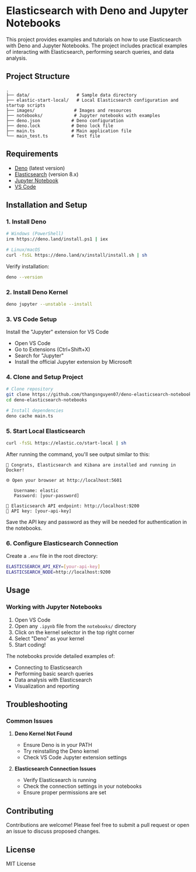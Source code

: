 # Elasticsearch with Deno and Jupyter Notebooks

This project provides examples and tutorials on how to use Elasticsearch with Deno and Jupyter Notebooks. The project includes practical examples of interacting with Elasticsearch, performing search queries, and data analysis.

## Project Structure

```
.
├── data/                  # Sample data directory
├── elastic-start-local/   # Local Elasticsearch configuration and startup scripts
├── images/               # Images and resources
├── notebooks/            # Jupyter notebooks with examples
├── deno.json            # Deno configuration
├── deno.lock            # Deno lock file
├── main.ts              # Main application file
└── main_test.ts         # Test file
```

## Requirements

- [Deno](https://deno.land/) (latest version)
- [Elasticsearch](https://www.elastic.co/elasticsearch/) (version 8.x)
- [Jupyter Notebook](https://jupyter.org/)
- [VS Code](https://code.visualstudio.com/)

## Installation and Setup

### 1. Install Deno

```bash
# Windows (PowerShell)
irm https://deno.land/install.ps1 | iex

# Linux/macOS
curl -fsSL https://deno.land/x/install/install.sh | sh
```

Verify installation:

```bash
deno --version
```

### 2. Install Deno Kernel

```bash
deno jupyter --unstable --install
```

### 3. VS Code Setup

Install the "Jupyter" extension for VS Code

- Open VS Code
- Go to Extensions (Ctrl+Shift+X)
- Search for "Jupyter"
- Install the official Jupyter extension by Microsoft

### 4. Clone and Setup Project

```bash
# Clone repository
git clone https://github.com/thangsnguyen07/deno-elasticsearch-notebooks.git
cd deno-elasticsearch-notebooks

# Install dependencies
deno cache main.ts
```

### 5. Start Local Elasticsearch

```bash
curl -fsSL https://elastic.co/start-local | sh
```

After running the command, you'll see output similar to this:

```
🎉 Congrats, Elasticsearch and Kibana are installed and running in Docker!

🌐 Open your browser at http://localhost:5601

   Username: elastic
   Password: [your-password]

🔌 Elasticsearch API endpoint: http://localhost:9200
🔑 API key: [your-api-key]
```

Save the API key and password as they will be needed for authentication in the notebooks.

### 6. Configure Elasticsearch Connection

Create a `.env` file in the root directory:

```bash
ELASTICSEARCH_API_KEY=[your-api-key]
ELASTICSEARCH_NODE=http://localhost:9200
```

## Usage

### Working with Jupyter Notebooks

1. Open VS Code
2. Open any `.ipynb` file from the `notebooks/` directory
3. Click on the kernel selector in the top right corner
4. Select "Deno" as your kernel
5. Start coding!

The notebooks provide detailed examples of:

- Connecting to Elasticsearch
- Performing basic search queries
- Data analysis with Elasticsearch
- Visualization and reporting

## Troubleshooting

### Common Issues

1. **Deno Kernel Not Found**

   - Ensure Deno is in your PATH
   - Try reinstalling the Deno kernel
   - Check VS Code Jupyter extension settings

2. **Elasticsearch Connection Issues**
   - Verify Elasticsearch is running
   - Check the connection settings in your notebooks
   - Ensure proper permissions are set

## Contributing

Contributions are welcome! Please feel free to submit a pull request or open an issue to discuss proposed changes.

## License

MIT License
